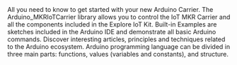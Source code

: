 <EssentialsColumn title="First Steps">
  <EssentialElement title="Quickstart Guide" type="getting-started" link="https://opla.arduino.cc/">
    All you need to know to get started with your new Arduino Carrier.
  </EssentialElement>

</EssentialsColumn>

<EssentialsColumn title="Suggested Libraries">

  <EssentialElement title="Arduino_MKRIoTCarrier" type="library" link="https://www.arduino.cc/reference/en/libraries/arduino_mkriotcarrier/">
    The Arduino_MKRIoTCarrier library allows you to control the IoT MKR Carrier and all the components included in the Explore IoT Kit.
  </EssentialElement>

</EssentialsColumn>

<EssentialsColumn title="Arduino Basics">
  <EssentialElement title="Built-in Examples" type="tutorial" link="/built-in-examples/">
    Built-in Examples are sketches included in the Arduino IDE and demonstrate all basic Arduino commands. 
  </EssentialElement>
  <EssentialElement title="Learn" type="resource" link="/learn/">
    Discover interesting articles, principles and techniques related to the Arduino ecosystem.
  </EssentialElement>
  <EssentialElement title="Language References" type="resource" link="https://www.arduino.cc/reference/en/">
  Arduino programming language can be divided in three main parts: functions, values (variables and constants), and structure.
  </EssentialElement>
</EssentialsColumn>